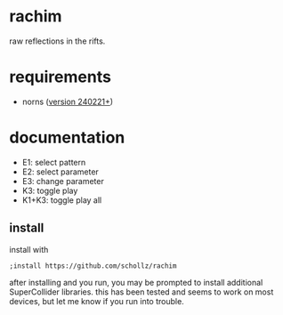 # rachim

raw reflections in the rifts.

# requirements

- norns ([version 240221+](https://llllllll.co/t/norns-update-240221))

# documentation

- E1: select pattern
- E2: select parameter
- E3: change parameter
- K3: toggle play
- K1+K3: toggle play all


## install

install with

```
;install https://github.com/schollz/rachim
```

after installing and you run, you may be prompted to install additional SuperCollider libraries. 
this has been tested and seems to work on most devices, but let me know if you run into trouble.
